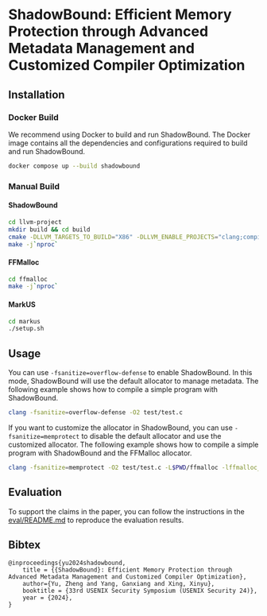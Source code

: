 # ShadowBound: Efficient Memory Protection through Advanced Metadata Management and Customized Compiler Optimization

## Installation

### Docker Build

We recommend using Docker to build and run ShadowBound. The Docker image contains all the dependencies and configurations required to build and run ShadowBound.

```bash
docker compose up --build shadowbound
```

### Manual Build

#### ShadowBound
```bash
cd llvm-project
mkdir build && cd build
cmake -DLLVM_TARGETS_TO_BUILD="X86" -DLLVM_ENABLE_PROJECTS="clang;compiler-rt" -DCMAKE_BUILD_TYPE=Release -DCLANG_ENABLE_OPAQUE_POINTERS=OFF -G "Unix Makefiles" ../llvm
make -j`nproc`
```

#### FFMalloc
```bash
cd ffmalloc
make -j`nproc`
```

#### MarkUS
```bash
cd markus
./setup.sh
```

## Usage

You can use `-fsanitize=overflow-defense` to enable ShadowBound. In this mode, ShadowBound will use the default allocator to manage metadata. The following example shows how to compile a simple program with ShadowBound.

```bash
clang -fsanitize=overflow-defense -O2 test/test.c
```

If you want to customize the allocator in ShadowBound, you can use `-fsanitize=memprotect` to disable the default allocator and use the customized allocator. The following example shows how to compile a simple program with ShadowBound and the FFMalloc allocator.

```bash
clang -fsanitize=memprotect -O2 test/test.c -L$PWD/ffmalloc -lffmalloc_st_perf -Wl,-rpath=$PWD/ffmalloc
```

## Evaluation

To support the claims in the paper, you can follow the instructions in the [eval/README.md](eval/README.md) to reproduce the evaluation results.

## Bibtex

```
@inproceedings{yu2024shadowbound,
    title = {{ShadowBound}: Efficient Memory Protection through Advanced Metadata Management and Customized Compiler Optimization},
    author={Yu, Zheng and Yang, Ganxiang and Xing, Xinyu},
    booktitle = {33rd USENIX Security Symposium (USENIX Security 24)},
    year = {2024},
}
```
